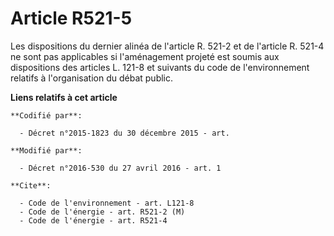# Article R521-5

Les dispositions du dernier alinéa de l'article R. 521-2 et de l'article R. 521-4 ne sont pas applicables si l'aménagement
projeté est soumis aux dispositions des articles L. 121-8 et suivants du code de l'environnement relatifs à l'organisation du
débat public.

**Liens relatifs à cet article**

	**Codifié par**:

	  - Décret n°2015-1823 du 30 décembre 2015 - art.

	**Modifié par**:

	  - Décret n°2016-530 du 27 avril 2016 - art. 1

	**Cite**:

	  - Code de l'environnement - art. L121-8
	  - Code de l'énergie - art. R521-2 (M)
	  - Code de l'énergie - art. R521-4
